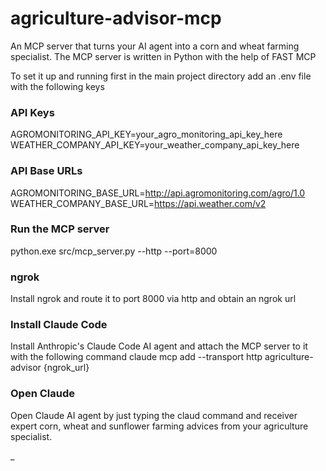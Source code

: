 # agriculture-advisor-mcp

An MCP server that turns your AI agent into a corn and wheat farming specialist. The MCP server is written in Python with the help of FAST MCP

To set it up and running first in the main project directory add an .env file with the following keys

### API Keys
AGROMONITORING_API_KEY=your_agro_monitoring_api_key_here
WEATHER_COMPANY_API_KEY=your_weather_company_api_key_here

### API Base URLs
AGROMONITORING_BASE_URL=http://api.agromonitoring.com/agro/1.0
WEATHER_COMPANY_BASE_URL=https://api.weather.com/v2


### Run the MCP server
python.exe src/mcp_server.py --http --port=8000


### ngrok
Install ngrok and route it to port 8000 via http and obtain an ngrok url


### Install Claude Code

Install Anthropic's Claude Code AI agent and attach the MCP server to it with the following command 
claude mcp add --transport http agriculture-advisor {ngrok_url}

### Open Claude

Open Claude AI agent by just typing the claud command and receiver expert corn, wheat and sunflower farming advices from your agriculture specialist.





_
